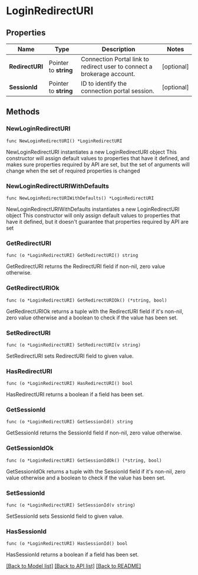 # LoginRedirectURI

## Properties

Name | Type | Description | Notes
------------ | ------------- | ------------- | -------------
**RedirectURI** | Pointer to **string** | Connection Portal link to redirect user to connect a brokerage account. | [optional] 
**SessionId** | Pointer to **string** | ID to identify the connection portal session. | [optional] 

## Methods

### NewLoginRedirectURI

`func NewLoginRedirectURI() *LoginRedirectURI`

NewLoginRedirectURI instantiates a new LoginRedirectURI object
This constructor will assign default values to properties that have it defined,
and makes sure properties required by API are set, but the set of arguments
will change when the set of required properties is changed

### NewLoginRedirectURIWithDefaults

`func NewLoginRedirectURIWithDefaults() *LoginRedirectURI`

NewLoginRedirectURIWithDefaults instantiates a new LoginRedirectURI object
This constructor will only assign default values to properties that have it defined,
but it doesn't guarantee that properties required by API are set

### GetRedirectURI

`func (o *LoginRedirectURI) GetRedirectURI() string`

GetRedirectURI returns the RedirectURI field if non-nil, zero value otherwise.

### GetRedirectURIOk

`func (o *LoginRedirectURI) GetRedirectURIOk() (*string, bool)`

GetRedirectURIOk returns a tuple with the RedirectURI field if it's non-nil, zero value otherwise
and a boolean to check if the value has been set.

### SetRedirectURI

`func (o *LoginRedirectURI) SetRedirectURI(v string)`

SetRedirectURI sets RedirectURI field to given value.

### HasRedirectURI

`func (o *LoginRedirectURI) HasRedirectURI() bool`

HasRedirectURI returns a boolean if a field has been set.

### GetSessionId

`func (o *LoginRedirectURI) GetSessionId() string`

GetSessionId returns the SessionId field if non-nil, zero value otherwise.

### GetSessionIdOk

`func (o *LoginRedirectURI) GetSessionIdOk() (*string, bool)`

GetSessionIdOk returns a tuple with the SessionId field if it's non-nil, zero value otherwise
and a boolean to check if the value has been set.

### SetSessionId

`func (o *LoginRedirectURI) SetSessionId(v string)`

SetSessionId sets SessionId field to given value.

### HasSessionId

`func (o *LoginRedirectURI) HasSessionId() bool`

HasSessionId returns a boolean if a field has been set.


[[Back to Model list]](../README.md#documentation-for-models) [[Back to API list]](../README.md#documentation-for-api-endpoints) [[Back to README]](../README.md)


